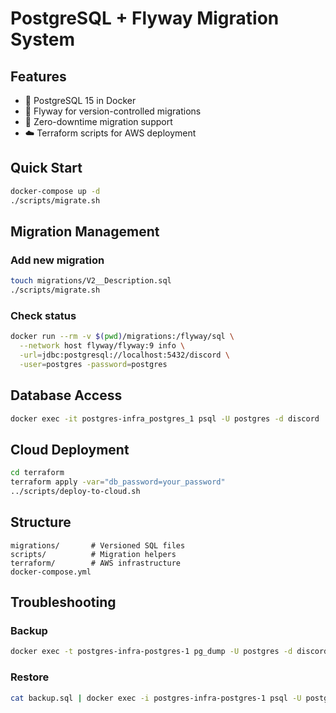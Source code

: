 # PostgreSQL + Flyway Migration System

## Features
- 🐳 PostgreSQL 15 in Docker  
- 🦅 Flyway for version-controlled migrations  
- 🔄 Zero-downtime migration support  
- ☁️ Terraform scripts for AWS deployment  

## Quick Start
```bash
docker-compose up -d
./scripts/migrate.sh
```

## Migration Management
### Add new migration
```bash
touch migrations/V2__Description.sql
./scripts/migrate.sh
```

### Check status
```bash
docker run --rm -v $(pwd)/migrations:/flyway/sql \
  --network host flyway/flyway:9 info \
  -url=jdbc:postgresql://localhost:5432/discord \
  -user=postgres -password=postgres
```

## Database Access
```bash
docker exec -it postgres-infra_postgres_1 psql -U postgres -d discord
```

## Cloud Deployment
```bash
cd terraform
terraform apply -var="db_password=your_password"
../scripts/deploy-to-cloud.sh
```

## Structure
```
migrations/       # Versioned SQL files
scripts/          # Migration helpers
terraform/        # AWS infrastructure
docker-compose.yml
```

## Troubleshooting
### Backup
```bash
docker exec -t postgres-infra-postgres-1 pg_dump -U postgres -d discord > backup.sql
```
### Restore
```bash
cat backup.sql | docker exec -i postgres-infra-postgres-1 psql -U postgres -d discord
```
